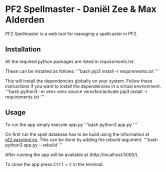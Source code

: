# PF2 Spellmaster - Daniël Zee & Max Alderden

PF2 Spellmaster is a web tool for managing a spellcaster in PF2.

## Installation

All the required python packages are listed in *requirements.txt*.

These can be installed as follows:
'''bash
pip3 install -r requirements.txt
'''

This will install the dependencies globally on your system.
Follow these instructions if you want to install the dependencies in a virtual environment.
'''bash
python3 -m venv venv
source venv/bin/activate
pip3 install -r requirements.txt
'''

## Usage

To run the app simply execute *app.py*
'''bash
python3 app.py
'''

On first run the spell database has to be build using the information at [pf2.easytool.es](https://pf2.easytool.es/spellbook/#!). This can be done by adding the *rebuild* argument.
'''bash
python3 app.py --rebuild
'''

After running the app will be available at (http://localhost:5000/).

To close the app press <kbd>Ctrl</kbd> + <kbd>C</kbd> in the terminal.
